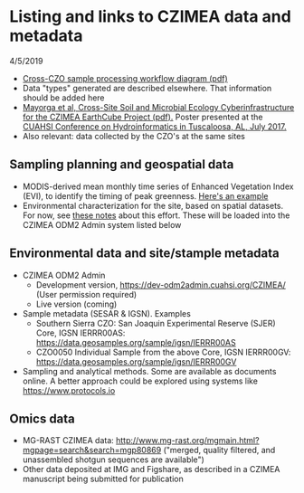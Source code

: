 # Listing and links to CZIMEA data and metadata
4/5/2019

- [Cross-CZO sample processing workflow diagram (pdf)](https://drive.google.com/open?id=0B9NLnOiN5c1RUXIzbGNYVTNWMG8)
- Data "types" generated are described elsewhere. That information should be added here
- [Mayorga et al, Cross-Site Soil and Microbial Ecology Cyberinfrastructure for the CZIMEA EarthCube Project (pdf).](https://github.com/BiG-CZ/CZIMEA/blob/master/EMayorga_ECAHM2017_Poster.pdf) Poster presented at the [CUAHSI Conference on Hydroinformatics in Tuscaloosa, AL, July 2017.](https://www.cuahsi.org/community/cuahsi-science-meetings/)
- Also relevant: data collected by the CZO's at the same sites

## Sampling planning and geospatial data
- MODIS-derived mean monthly time series of Enhanced Vegetation Index (EVI), to identify the timing of peak greenness. [Here's an example](https://github.com/BiG-CZ/CZIMEA/blob/master/MonthlyMeanMODIS_EVI_SouthernSierraCZOsite.png)
- Environmental characterization for the site, based on spatial datasets. For now, see [these notes](#4) about this effort. These will be loaded into the CZIMEA ODM2 Admin system listed below

## Environmental data and site/stample metadata
- CZIMEA ODM2 Admin
  - Development version, https://dev-odm2admin.cuahsi.org/CZIMEA/ (User permission required)
  - Live version (coming)
- Sample metadata (SESAR & IGSN). Examples
  - Southern Sierra CZO: San Joaquin Experimental Reserve (SJER) Core, IGSN IERRR00AS: https://data.geosamples.org/sample/igsn/IERRR00AS
  - CZO0050 Individual Sample from the above Core, IGSN IERRR00GV: https://data.geosamples.org/sample/igsn/IERRR00GV
- Sampling and analytical methods. Some are available as documents online. A better approach could be explored using systems like https://www.protocols.io

## Omics data
- MG-RAST CZIMEA data: http://www.mg-rast.org/mgmain.html?mgpage=search&search=mgp80869 ("merged, quality filtered, and unassembled shotgun sequences are available")
- Other data deposited at IMG and Figshare, as described in a CZIMEA manuscript being submitted for publication
